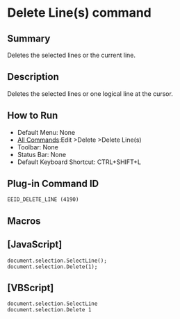 # Delete Line(s) command

## Summary

Deletes the selected lines or the current line.

## Description

Deletes the selected lines or one logical line at the cursor.

## How to Run

- Default Menu: None
- [All Commands](../tools/all_commands):Edit \>Delete
\>Delete Line(s)
- Toolbar: None
- Status Bar: None
- Default Keyboard Shortcut: CTRL+SHIFT+L

## Plug-in Command ID

```
EEID_DELETE_LINE (4190)```

## Macros

## \[JavaScript\]

```
document.selection.SelectLine();
document.selection.Delete(1);
```

## \[VBScript\]

```
document.selection.SelectLine
document.selection.Delete 1
```
